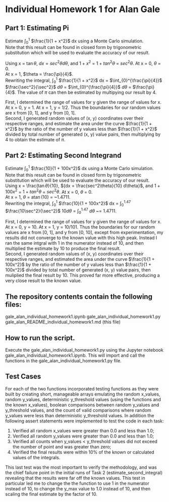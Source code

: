 # Individual Homework 1 for Alan Gale

## Part 1: Estimating Pi
Estimate $\int_{0}^{1}$ $\frac{1}{1 + x^2}$ dx using a Monte Carlo simulation. <br> Note that this result can be found in closed form by trigonometric substitution which will be used to evaluate the accuracy of our result. <br> 

Using x = $\tan\theta$, ${dx = sec^2\theta  d\theta}$, and ${1 + x^2}$ = ${1 + tan^2\theta}$ = ${sec^2\theta}$. At x = 0, $\theta$ = 0. <br> At x = 1, $\theta = \frac{\pi}{4}$. <br> Rewriting the integral, $\int_{0}^{1}$ $\frac{1}{1 + x^2}$ dx = $\int_{0}^{\frac{\pi}{4}}$ $\frac{\sec^2}{\sec^2}$ $d\theta$ = $\int_{0}^{\frac{\pi}{4}}$ $d\theta$ = $\frac{\pi}{4}$. The value of ${\pi}$ can then be estimated by multipying our result by 4.<br> 

First, I determined the range of values for y given the range of values for x. At x = 0, y = 1. At x = 1, y = 1/2. Thus the boundaries for our random values are x from [0, 1], and y from [0, 1]. <br> 
Second, I generated random values of (x, y) coordinates over their respective ranges, and estimate the area under the curve $\frac{1}{1 + x^2}$ by the ratio of the number of y values less than $\frac{1}{1 + x^2}$ divided by total number of generated (x, y) value pairs, then multiplying by 4 to obtain the estimate of ${\pi}$.


## Part 2: Estimating Second Integrand
Estimate $\int_{0}^{1}$ $\frac{10}{1 + 100x^2}$ dx using a Monte Carlo simulation. <br> Note that this result can be found in closed form by trigonometric substitution which will be used to evaluate the accuracy of our result. <br> 
Using x = \frac($\tan\theta$}{10}, ${dx = \frac{sec^2\theta}{10}  d\theta}$, and ${1 + 100x^2}$ = ${1 + tan^2\theta}$ = ${sec^2\theta}$. At x = 0, $\theta$ = 0. <br> At x = 1, $\theta$ = $\operatorname{atan}(10)$ = ~1.4711. <br> Rewriting the integral, $\int_{0}^{1}$ $\frac{10}{1 + 100x^2}$ dx = $\int_{0}^{1.47}$ $\frac{10\sec^2}{\sec^2}$ $10d\theta$ = $\int_{0}^{1.47}$ $d\theta$ ~= 1.4711. 

First, I determined the range of values for y given the range of values for x. At x = 0, y = 10. At x = 1, y = 10/101. Thus the boundaries for our random values are x from [0, 1], and y from [0, 10], except from experimentation, my results did not converge to the known value with this high peak. Instead I ran the same intgral with 1 in the numerator instead of 10, and then multiplied the estimate by 10 to produce the final result. <br> 
Second, I generated random values of (x, y) coordinates over their respective ranges, and estimated the area under the curve $\frac{1}{1 + 100x^2}$ by the ratio of the number of y values less than $\frac{1}{1 + 100x^2}$ divided by total number of generated (x, y) value pairs, then muliplied the final result by 10. This proved far more effective, producing a very close result to the known value.

## The repository contents contain the following files:
gale_alan_individual_homework1.ipynb
gale_alan_individual_homework1.py
gale_alan_README_individual_homework1.md (this file)

## How to run the script. 
Execute the gale_alan_individual_homework1.py using the Jupyter notebook gale_alan_individual_homework1.ipynb. This will import and call the functions in the gale_alan_individual_homework1.py file.

## Test Cases
For each of the two functions incorporated testing functions as they were built by creating short, manageable arrays emulating the random x_values, random y_values, deterministic y_threshold values (using the functions and the known x_values), boolean comparisons between random y_values and y_threshold values, and the count of valid comparisons where random y_values were less than deterministic y_threshold values. In addition the following assert statements were implemented to test the code in each task:
1. Verified all random x_values were greater than 0.0 and less than 1.0;
2. Verified all random y_values were greater than 0.0 and less than 1.0;
3. Verified all counts when y_values < y_threshold values did not exceed the number of point and was greater than zero;
4. Verified the final results were within 10% of the known or calculated values of the integrals.

This last test was the most important to verify the methodology, and was the chief failure point in the initial runs of Task 2 (estimate_second_integral) revealing that the results were far off the known values. This test in particular led me to change the the function to use 1 in the numerator instead of 10, to change the y_max value to 1.0 instead of 10, and then scaling the final estimate by the factor of 10.
